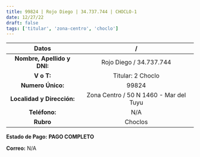 ```yaml
---
title: 99824 | Rojo Diego | 34.737.744 | CHOCLO-1
date: 12/27/22
draft: false
tags: ['titular', 'zona-centro', 'choclo']
---
```


|          **Datos**          |                    /                   |
|:---------------------------:|:--------------------------------------:|
| **Nombre, Apellido y DNI:** |         Rojo Diego / 34.737.744        |
|          **V o T:**         |            Titular: 2 Choclo           |
|      **Numero Único:**      |                  99824                 |
|  **Localidad y Dirección:** | Zona Centro / 50 N 1460 - Mar del Tuyu |
|        **Teléfono:**        |                   N/A                  |
|          **Rubro**          |                 Choclos                |

**Estado de Pago:** **PAGO COMPLETO**

**Correo:** N/A
